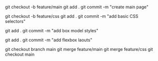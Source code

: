 git checkout -b feature/main 
git add .
git commit -m "create main page"

git checkout -b feature/css
git add .
git commit -m "add basic CSS selectors"

git add .
git commit -m "add box model styles"

git add .
git commit -m "add flexbox laouts"

git checkout branch main
git merge feature/main
git merge feature/css
git checkout main